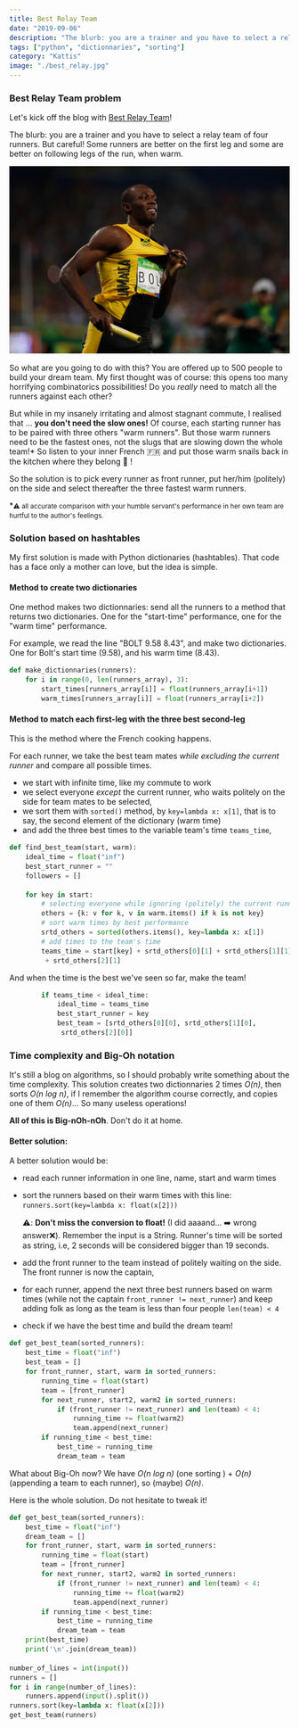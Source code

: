 ```yaml
---
title: Best Relay Team
date: "2019-09-06"
description: "The blurb: you are a trainer and you have to select a relay team of four runners. But careful! Some runners are better on the first leg and some are better on following legs of the run, when warm. How are you going to do?"
tags: ["python", "dictionnaries", "sorting"]
category: "Kattis"
image: "./best_relay.jpg"
---
```


### Best Relay Team problem

Let's kick off the blog with [Best Relay Team](https://open.kattis.com/problems/bestrelayteam)!

The blurb: you are a trainer and you have to select a relay team of four runners. But careful! Some runners are better on the first leg and some are better on following legs of the run, when warm.

![Usain Bolt picture](best_relay.jpg "Usain Bolt: Picture by Fernando Frazão/Agência Brasil")

So what are you going to do with this? You are offered up to 500 people to build your dream team. My first thought was of course: this opens too many horrifying combinatorics possibilities! Do you _really_ need to match all the runners against each other?

But while in my insanely irritating and almost stagnant commute, I realised that ... **you don't need the slow ones!** Of course, each starting runner has to be paired with three others "warm runners". But those warm runners need to be the fastest ones, not the slugs that are slowing down the whole team!\* So listen to your inner French :fr: and put those warm snails back in the kitchen where they belong :snail: !

So the solution is to pick every runner as front runner, put her/him (politely) on the side and select thereafter the three fastest warm runners.

\*<small>⚠️ all accurate comparison with your humble servant's performance in her own team are hurtful to the author's feelings. </small>

### Solution based on hashtables

My first solution is made with Python dictionaries (hashtables). That code has a face only a mother can love, but the idea is simple.

#### Method to create two dictionaries

One method makes two dictionnaries: send all the runners to a method that returns two dictionaries. One for the "start-time" performance, one for the "warm time" performance.

For example, we read the line "BOLT 9.58 8.43", and make two dictionaries. One for Bolt's start time (9.58), and his warm time (8.43).

```python
def make_dictionnaries(runners):
    for i in range(0, len(runners_array), 3):
        start_times[runners_array[i]] = float(runners_array[i+1])
        warm_times[runners_array[i]] = float(runners_array[i+2])

```

#### Method to match each first-leg with the three best second-leg

This is the method where the French cooking happens.

For each runner, we take the best team mates _while excluding the current runner_ and compare all possible times.

- we start with infinite time, like my commute to work
- we select everyone _except_ the current runner, who waits politely on the side for team mates to be selected,
- we sort them with `sorted()` method, by `key=lambda x: x[1]`, that is to say, the second element of the dictionary (warm time)
- and add the three best times to the variable team's time `teams_time`,

```python
def find_best_team(start, warm):
    ideal_time = float("inf")
    best_start_runner = ""
    followers = []

    for key in start:
        # selecting everyone while ignoring (politely) the current runner
        others = {k: v for k, v in warm.items() if k is not key}
        # sort warm times by best performance
        srtd_others = sorted(others.items(), key=lambda x: x[1])
        # add times to the team's time
        teams_time = start[key] + srtd_others[0][1] + srtd_others[1][1]
         + srtd_others[2][1]
```

And when the time is the best we've seen so far, make the team!

```python
        if teams_time < ideal_time:
            ideal_time = teams_time
            best_start_runner = key
            best_team = [srtd_others[0][0], srtd_others[1][0],
             srtd_others[2][0]]
```

### Time complexity and Big-Oh notation

It's still a blog on algorithms, so I should probably write something about the time complexity.
This solution creates two dictionnaries 2 times _O(n)_, then sorts _O(n log n)_, if I remember the algorithm course correctly, and copies one of them _O(n)_... So many useless operations!

**All of this is Big-nOh-nOh**. Don't do it at home.

#### Better solution:

A better solution would be:

- read each runner information in one line, name, start and warm times
- sort the runners based on their warm times with this line:
  `runners.sort(key=lambda x: float(x[2]))`

  ⚠️: **Don't miss the conversion to float!** (I did aaaand... :arrow_right: wrong answer:x:). Remember the input is a String. Runner's time will be sorted as string, i.e, 2 seconds will be considered bigger than 19 seconds.

- add the front runner to the team instead of politely waiting on the side. The front runner is now the captain,
- for each runner, append the next three best runners based on warm times (while not the captain `front_runner != next_runner`) and keep adding folk as long as the team is less than four people `len(team) < 4`
- check if we have the best time and build the dream team!

```python
def get_best_team(sorted_runners):
    best_time = float("inf")
    best_team = []
    for front_runner, start, warm in sorted_runners:
        running_time = float(start)
        team = [front_runner]
        for next_runner, start2, warm2 in sorted_runners:
            if (front_runner != next_runner) and len(team) < 4:
                running_time += float(warm2)
                team.append(next_runner)
        if running_time < best_time:
            best_time = running_time
            dream_team = team
```

What about Big-Oh now? We have _O(n log n)_ (one sorting ) + _O(n)_ (appending a team to each runner), so (maybe) _O(n)_.

Here is the whole solution. Do not hesitate to tweak it!

```python
def get_best_team(sorted_runners):
    best_time = float("inf")
    dream_team = []
    for front_runner, start, warm in sorted_runners:
        running_time = float(start)
        team = [front_runner]
        for next_runner, start2, warm2 in sorted_runners:
            if (front_runner != next_runner) and len(team) < 4:
                running_time += float(warm2)
                team.append(next_runner)
        if running_time < best_time:
            best_time = running_time
            dream_team = team
    print(best_time)
    print('\n'.join(dream_team))

number_of_lines = int(input())
runners = []
for i in range(number_of_lines):
    runners.append(input().split())
runners.sort(key=lambda x: float(x[2]))
get_best_team(runners)
```
